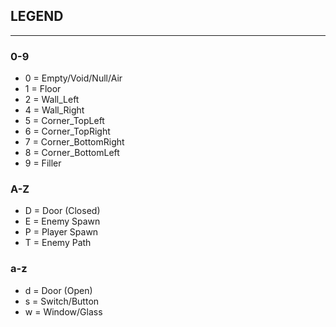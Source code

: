 ##	LEGEND
---
###	0-9
- 0 = Empty/Void/Null/Air
- 1 = Floor
- 2 = Wall_Left
- 4 = Wall_Right
- 5 = Corner_TopLeft
- 6 = Corner_TopRight
- 7 = Corner_BottomRight
- 8 = Corner_BottomLeft
- 9 = Filler

###	A-Z
- D = Door (Closed)
- E = Enemy Spawn
- P = Player Spawn
- T = Enemy Path

###	a-z
- d = Door (Open)
- s = Switch/Button
- w = Window/Glass